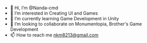 - 👋 Hi, I’m @Nanda-cmd
- 👀 I’m interested in Creating UI and Games
- 🌱 I’m currently learning Game Development in Unity
- 💞️ I’m looking to collaborate on Monumentopia, Brother's Game Development
- 📫 How to reach me nkm8213@gmail.com

<!---
Nanda-cmd/Nanda-cmd is a ✨ special ✨ repository because its `README.md` (this file) appears on your GitHub profile.
You can click the Preview link to take a look at your changes.
--->
